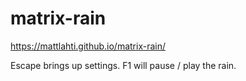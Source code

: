 # matrix-rain
https://mattlahti.github.io/matrix-rain/

Escape brings up settings.
F1 will pause / play the rain.
